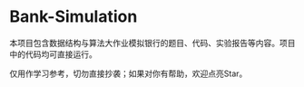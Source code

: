 # Bank-Simulation
本项目包含数据结构与算法大作业模拟银行的题目、代码、实验报告等内容。项目中的代码均可直接运行。

仅用作学习参考，切勿直接抄袭；如果对你有帮助，欢迎点亮Star。
